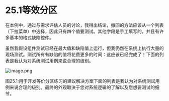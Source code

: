 # 25.1等效分区

在本例中，通过与需求评估人员的讨论，我得出结论，撤回的方法应该从一个列表（下拉菜单）中选择，因此只有四个值要测试。其他字段是手工填写的，并且有许多基本的格式缺陷控件。

虽然我假设组件测试已经在最大值和缺陷值上运行，但我仍然在系统上执行大量的现场测试。测试所有有缺陷的值将花费更多的时间：这应该已经完成了！下面的列表是我认为对系统测试用例来说合理的级别。

![image.png](https://static.aiwriter.net/oG3nbKxibYYPA3NySvuJdo/6YX6xUCHUK7sKqkj9rAMv8/o5mBcfuroJdLAcykmUe78s)

图25.1:用于开发等价分区练习的建议解决方案下面的列表是我认为对系统测试用例来说合理的级别。最终的外观取決于您对系统逻辑的了解以及您想要测试的细节。
